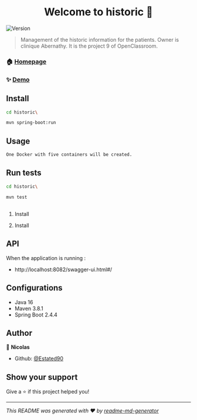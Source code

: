 <h1 align="center">Welcome to historic 👋</h1>
<p>
  <img alt="Version" src="https://img.shields.io/badge/version-1.0.0-blue.svg?cacheSeconds=2592000" />
</p>

> Management of the historic information for the  patients. Owner is clinique Abernathy. It is the project 9 of OpenClassroom.

### 🏠 [Homepage](http://localhost:4200/patient)

### ✨ [Demo](http://localhost:4200/patient)

## Install

```sh
cd historic\
```

```sh
mvn spring-boot:run
```

## Usage

```sh
One Docker with five containers will be created.
```

## Run tests

```sh
cd historic\
```

```sh
mvn test
```

## 

1. Install 

   [Java]: https://docs.oracle.com/javase/8/docs/technotes/guides/install/install_overview.html	"java installation guide"

2. Install 

   [Maven]: http://maven.apache.org/download.cgi	"Maven installation guide"


## API

When the application is running :

- http://localhost:8082/swagger-ui.html#/

## Configurations

- Java 16
- Maven 3.8.1
- Spring Boot 2.4.4

## Author

👤 **Nicolas**

* Github: [@Estated90](https://github.com/Estated90)

## Show your support

Give a ⭐️ if this project helped you!

***
_This README was generated with ❤️ by [readme-md-generator](https://github.com/kefranabg/readme-md-generator)_